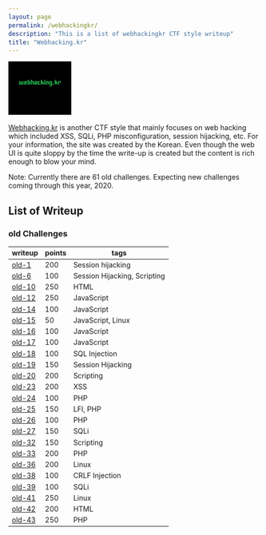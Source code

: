 ```yaml
---
layout: page
permalink: /webhackingkr/
description: "This is a list of webhackingkr CTF style writeup"
title: "Webhacking.kr"
---
```


<img alt="logo" src="/assets/images/webhackingkr/logo.png" width="25%" />

[Webhacking.kr](https://webhacking.kr/) is another CTF style that mainly focuses on web hacking which included XSS, SQLi, PHP misconfiguration, session hijacking, etc. For your information, the site was created by the Korean. Even though the web UI is quite sloppy by the time the write-up is created but the content is rich enough to blow your mind.

Note: Currently there are 61 old challenges. Expecting new challenges coming through this year, 2020.

## List of Writeup

### old Challenges

writeup | points | tags
--------|-------|-------
[old-1](/posts/webhackingkr/old-1) | 200 | Session hijacking
[old-6](/posts/webhackingkr/old-6) | 100 | Session Hijacking, Scripting
[old-10](/posts/webhackingkr/old-10) | 250 | HTML
[old-12](/posts/webhackingkr/old-12) | 250 | JavaScript
[old-14](/posts/webhackingkr/old-14) | 100 | JavaScript
[old-15](/posts/webhackingkr/old-15) | 50 | JavaScript, Linux
[old-16](/posts/webhackingkr/old-16) | 100 | JavaScript
[old-17](/posts/webhackingkr/old-17) | 100 | JavaScript
[old-18](/posts/webhackingkr/old-18) | 100 | SQL Injection
[old-19](/posts/webhackingkr/old-19) | 150 | Session Hijacking
[old-20](/posts/webhackingkr/old-20) | 200 | Scripting
[old-23](/posts/webhackingkr/old-23) | 200 | XSS
[old-24](/posts/webhackingkr/old-24) | 100 | PHP
[old-25](/posts/webhackingkr/old-25) | 150 | LFI, PHP
[old-26](/posts/webhackingkr/old-26) | 100 | PHP
[old-27](/posts/webhackingkr/old-27) | 150 | SQLi
[old-32](/posts/webhackingkr/old-32) | 150 | Scripting
[old-33](/posts/webhackingkr/old-33) | 200 | PHP
[old-36](/posts/webhackingkr/old-36) | 200 | Linux
[old-38](/posts/webhackingkr/old-38) | 100 | CRLF Injection
[old-39](/posts/webhackingkr/old-39) | 100 | SQLi
[old-41](/posts/webhackingkr/old-41) | 250 | Linux
[old-42](/posts/webhackingkr/old-42) | 200 | HTML
[old-43](/posts/webhackingkr/old-43) | 250 | PHP
